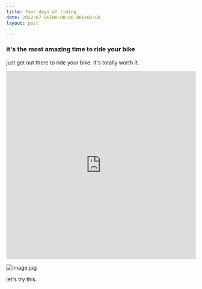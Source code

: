 ```yaml
---
title: four days of riding
date: 2022-07-06T00:00:00.000+02:00
layout: post

---
```

### it's the most amazing time to ride your bike

just get out there to ride your bike. It's totally worth it.

<iframe src="https://gpx.studio/?state=%7B%22urls%22:%5B%22https%3A%2F%2Fnevvkid.github.io%2Fjekyll-cycle-log%2Froutes%2Fberlin-copenhagen-2019-stage2.gpx%22%5D%7D&embed&source=cosm&distance&direction" width="100%" height="500" frameborder="0" allowfullscreen><p><a href="https://gpx.studio/?state=%7B%22urls%22:%5B%22https%3A%2F%2Fnevvkid.github.io%2Fjekyll-cycle-log%2Froutes%2Fberlin-copenhagen-2019-stage2.gpx%22%5D%7D></a></p></iframe>

![image.jpg](https://nevvkid.github.io/bikepacking-jojos.de//uploads/image.jpg)
  
  let's try this.